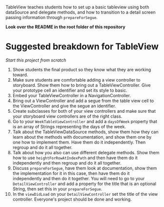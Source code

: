 TableView teaches students how to set up a basic tableview using both dataSource and delegate methods, and how to transition to a detail screen passing information through `prepareForSegue`.

**Look over the README in the root folder of this repository**

# Suggested breakdown for TableView

*Start this project from scratch*

1. Show students the final product so they know what they are working toward.
1. Make sure students are comfortable adding a view controller to storyboard. Show them how to bring out a TableViewController. Give your prototype cell an identifier and set its style to basic.
2. Embed your TableViewController in a NavigationController.
3. Bring out a ViewController and add a segue from the table view cell to the ViewController and give the segue an identifier.
4. Create subclasses for both of your view controllers and make sure that your storyboard view controllers are of the right class.
5. Go to your `WeekTableViewController` and add a `daysOfWeek` property that is an array of Strings representing the days of the week.
6. Talk about the TableViewDataSource methods, show them how they can learn about the methods with documentation, and show them one by one how to implement them. Have them do it independently. Then regroup and do it all together.
7. Talk about how you also can use different delegate methods. Show them how to use `heightForRowAtIndexPath` and then have them do it independently and then regroup and do it all together.
8. Discuss `prepareForSegue`, have them look at documentation, show them the implementation for it in this case, then have them do it independently and then do it together. You will need to go to your `DetailViewController` and add a property for the title that is an optional String, then set this in your `prepareForSegue`.
9. In the `viewDidLoad` on your `DetailViewController` set the title of the view controller. Everyone's project should be done and working.